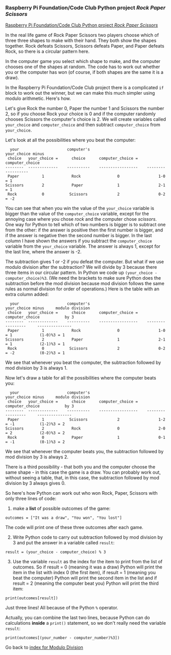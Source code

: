 ### Raspberry Pi Foundation/Code Club Python project *Rock Paper Scissors* 

[Raspberry Pi Foundation/Code Club Python project *Rock Paper Scissors*](https://projects.raspberrypi.org/en/projects/rock-paper-scissors)

In the real life game of Rock Paper Scissors two players choose which of three three shapes to make with their hand. They both show the shapes together. Rock defeats Scissors, Scissors defeats Paper, and Paper defeats Rock, so there is a circular pattern here.

In the computer game you select which shape to make, and the computer chooses one of the shapes at random. The code has to work out whether you or the computer has won (of course, if both shapes are the same it is a draw).

In the Raspberry Pi Foundation/Code Club project there is a complicated ```if``` block to work out the winner, but we can make this much simpler using modulo arithmetic. Here's how.

Let's give Rock the number 0, Paper the number 1 and Scissors the number 2, so if you choose Rock your choice is 0 and if the computer randomly chooses Scissors the computer's choice is 2. We will create variables called ```your_choice``` and ```computer_choice``` and then subtract ```computer_choice``` from ```your_choice```.

Let's look at all the possibilities where you beat the computer:

```
  your                     computer's                         your_choice minus
 choice   your_choice =      choice      computer_choice =     computer_choice
--------  -------------    ----------    -----------------    ------------------
 Paper          1            Rock                0                 1-0 = 1
Scissors        2            Paper               1                 2-1 = 1
 Rock           0           Scissors             2                 0-2 = -2
```
You can see that when you win the value of the ```your_choice``` variable is bigger than the value of the ```computer_choice``` variable, except for the annoying case where you chose *rock* and the computer chose *scissors*.  One way for Python to tell which of two numbers is bigger is to subtract one from the other: if the answer is positive then the first number is bigger, and if the answer is negative then the second number is bigger. In the last column I have shown the answers if you subtract the ```computer_choice``` variable from the ```your_choice``` variable. The answer is always 1, except for the last line, where the answer is -2.

The subtraction gives 1 or -2 if you defeat the computer. But what if we use modulo division after the subtraction? We will divide by 3 because there three items in our circular pattern. In Python we code up ```(your_choice - computer_choice)%3```. (We need the brackets to make sure Python does the subtraction before the mod division because mod division follows the same rules as normal division for order of operations.) Here is the table with an extra column added:

```
  your                     computer's                         your_choice minus     modulo division
 choice   your_choice =      choice      computer_choice =     computer_choice           by 3
--------  -------------    ----------    -----------------    -----------------     ---------------
 Paper          1            Rock                0                 1-0 = 1            (1-0)%3 = 1
Scissors        2            Paper               1                 2-1 = 1            (2-1)%3 = 1
 Rock           0           Scissors             2                 0-2 = -2           (0-2)%3 = 1
```
We see that whenever you beat the computer, the subtraction followed by mod division by 3 is always 1. 

Now let's draw a table for all the possibilities where the computer beats you:

```
  your                     computer's                         your_choice minus     modulo division
 choice   your_choice =      choice      computer_choice =     computer_choice           by 3
--------  -------------    ----------    -----------------    -----------------     ---------------
 Paper          1           Scissors             2                 1-2 = -1           (1-2)%3 = 2
Scissors        2            Rock                0                 2-0 = 2            (2-0)%3 = 2
 Rock           0            Paper               1                 0-1 = -1           (0-1)%3 = 2
```
We see that whenever the computer beats you, the subtraction followed by mod division by 3 is always 2.

There is a third possibility - that both you and the computer choose the same shape - in this case the game is a draw. You can probably work out, without seeing a table, that, in this case, the subtraction followed by mod division by 3 always gives 0.

So here's how Python can work out who won Rock, Paper, Scissors with only three lines of code:

1. make a **list** of possible outcomes of  the game:
```
outcomes = ["It was a draw", "You won", "You lost"]
```
The code will print one of these three outcomes after each game.

2. Write Python code to carry out subtraction followed by mod division by 3 and put the answer in a variable called ```result```:

```
result = (your_choice - computer_choice) % 3
```

3. Use the variable ```result``` as the index for the item to print from the list of outcomes. So if result = 0 (meaning it was a draw) Python will print the item in the list with index 0 (the first item), if result = 1 (meaning you beat the computer) Python will print the second item in the list and if result = 2 (meaning the computer beat you) Python will print the third item:
```
print(outcomes[result])
```
Just three lines! All because of the Python ```%``` operator.

Actually, you can combine the last two lines, because Python can do calculations **inside** a ```print()``` statement, so we don't really need the variable ```result```:
```
print(outcomes[(your_number - computer_number)%3])
```

Go back to [index for Modulo Division](README.md)
